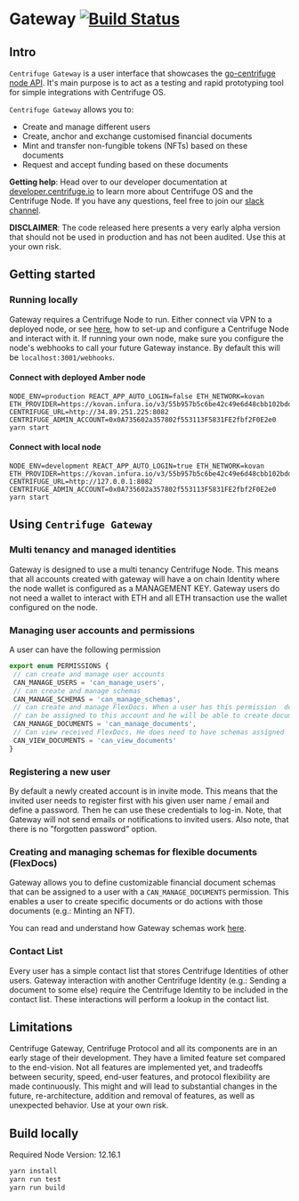 # Gateway [![Build Status](https://travis-ci.com/centrifuge/gateway.svg?token=LpuoLEpkXWjp999VGisL&branch=develop)](https://travis-ci.com/centrifuge/gateway)

## Intro

`Centrifuge Gateway` is a user interface that showcases the [go-centrifuge node API](https://github.com/centrifuge/go-centrifuge/). It's main purpose is to act as a testing and rapid prototyping tool for simple integrations with Centrifuge OS.

`Centrifuge Gateway` allows you to:

- Create and manage different users
- Create, anchor and exchange customised financial documents
- Mint and transfer non-fungible tokens (NFTs) based on these documents
- Request and accept funding based on these documents

**Getting help**:
Head over to our developer documentation at [developer.centrifuge.io](http://developer.centrifuge.io) to learn more about Centrifuge OS and the Centrifuge Node. If you have any questions, feel free to join our [slack channel](https://join.slack.com/t/centrifuge-io/shared_invite/enQtNDYwMzQ5ODA3ODc0LTU4ZjU0NDNkOTNhMmUwNjI2NmQ2MjRiNzA4MGIwYWViNTkxYzljODU2OTk4NzM4MjhlOTNjMDAwNWZkNzY2YWY).

**DISCLAIMER**: The code released here presents a very early alpha version that should not be used in production and has not been audited. Use this at your own risk.

## Getting started

### Running locally

Gateway requires a Centrifuge Node to run. Either connect via VPN to a deployed node, or see [here](https://developer.centrifuge.io/cent-node/overview/introduction/), how to set-up and configure a Centrifuge Node and interact with it. If running your own node, make sure you configure the node's webhooks to call your future Gateway instance. By default this will be `localhost:3001/webhooks`.

#### Connect with deployed Amber node

```
NODE_ENV=production REACT_APP_AUTO_LOGIN=false ETH_NETWORK=kovan ETH_PROVIDER=https://kovan.infura.io/v3/55b957b5c6be42c49e6d48cbb102bdd5 CENTRIFUGE_URL=http://34.89.251.225:8082 CENTRIFUGE_ADMIN_ACCOUNT=0x0A735602a357802f553113F5831FE2fbf2F0E2e0 yarn start
```

#### Connect with local node

```
NODE_ENV=development REACT_APP_AUTO_LOGIN=true ETH_NETWORK=kovan ETH_PROVIDER=https://kovan.infura.io/v3/55b957b5c6be42c49e6d48cbb102bdd5 CENTRIFUGE_URL=http://127.0.0.1:8082 CENTRIFUGE_ADMIN_ACCOUNT=0x0A735602a357802f553113F5831FE2fbf2F0E2e0 yarn start
```

## Using `Centrifuge Gateway`

### Multi tenancy and managed identities

Gateway is designed to use a multi tenancy Centrifuge Node. This means that all accounts created with gateway will
have a on chain Identity where the node wallet is configured as a MANAGEMENT KEY. Gateway users do not
need a wallet to interact with ETH and all ETH transaction use the wallet configured on the node.

### Managing user accounts and permissions

A user can have the following permission

```javascript
export enum PERMISSIONS {
 // can create and manage user accounts
 CAN_MANAGE_USERS = 'can_manage_users',
 // can create and manage schemas
 CAN_MANAGE_SCHEMAS = 'can_manage_schemas',
 // can create and manage FlexDocs. When a user has this permission  document schemas
 // can be assigned to this account and he will be able to create documents
 CAN_MANAGE_DOCUMENTS = 'can_manage_documents',
 // Can view received FlexDocs. He does need to have schemas assigned
 CAN_VIEW_DOCUMENTS = 'can_view_documents'
}
```

### Registering a new user

By default a newly created account is in invite mode. This means that the invited user needs to register first with his given user name / email and define a password. Then he can use these credentials to log-in.
Note, that Gateway will not send emails or notifications to invited users. Also note, that there is no "forgotten password" option.

### Creating and managing schemas for flexible documents (FlexDocs)

Gateway allows you to define customizable financial document schemas that can be assigned to a user with a `CAN_MANAGE_DOCUMENTS` permission. This enables a user to create specific documents or do actions with those documents (e.g.: Minting an NFT).

You can read and understand how Gateway schemas work [here](https://centrifuge.hackmd.io/@rQf339bfSHi_a3rLcEuoaQ/S1Ofvf34B).

### Contact List

Every user has a simple contact list that stores Centrifuge Identities of other users. Gateway interaction with another Centrifuge Identity (e.g.: Sending a document to some else) require the Centrifuge Identity to be included in the contact list. These interactions will perform a lookup in the contact list.

## Limitations

Centrifuge Gateway, Centrifuge Protocol and all its components are in an early stage of their development. They have a limited feature set compared to the end-vision. Not all features are implemented yet, and tradeoffs between security, speed, end-user features, and protocol flexibility are made continuously. This might and will lead to substantial changes in the future, re-architecture, addition and removal of features, as well as unexpected behavior. Use at your own risk.

## Build locally

Required Node Version: 12.16.1

```bash
yarn install
yarn run test
yarn run build
```
